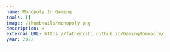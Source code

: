 ```yaml
---
name: Monopoly In Gaming
tools: []
image: /thumbnails/monopoly.png
description: H
external_URL: https://fatherrabi.github.io/GamingMonopoly/
year: 2022
---
```


